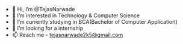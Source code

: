 - 👋 Hi, I’m @TejasNarwade
- 👀 I’m interested in Technology & Computer Science
- 🌱 I’m currently studying in BCA(Bachelor of Computer Application)
- 💞️ I’m looking for a internship
- 📫 Reach me - tejasnarwade2k5@gmail.com

<!---
TejasNarwade/TejasNarwade is a ✨ special ✨ repository because its `README.md` (this file) appears on your GitHub profile.
You can click the Preview link to take a look at your changes.
--->
